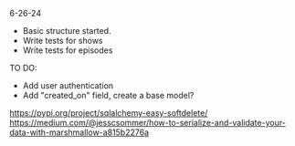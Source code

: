 6-26-24
  - Basic structure started.
  - Write tests for shows
  - Write tests for episodes

TO DO:
  - Add user authentication
  - Add "created_on" field, create a base model?

https://pypi.org/project/sqlalchemy-easy-softdelete/
https://medium.com/@jesscsommer/how-to-serialize-and-validate-your-data-with-marshmallow-a815b2276a
